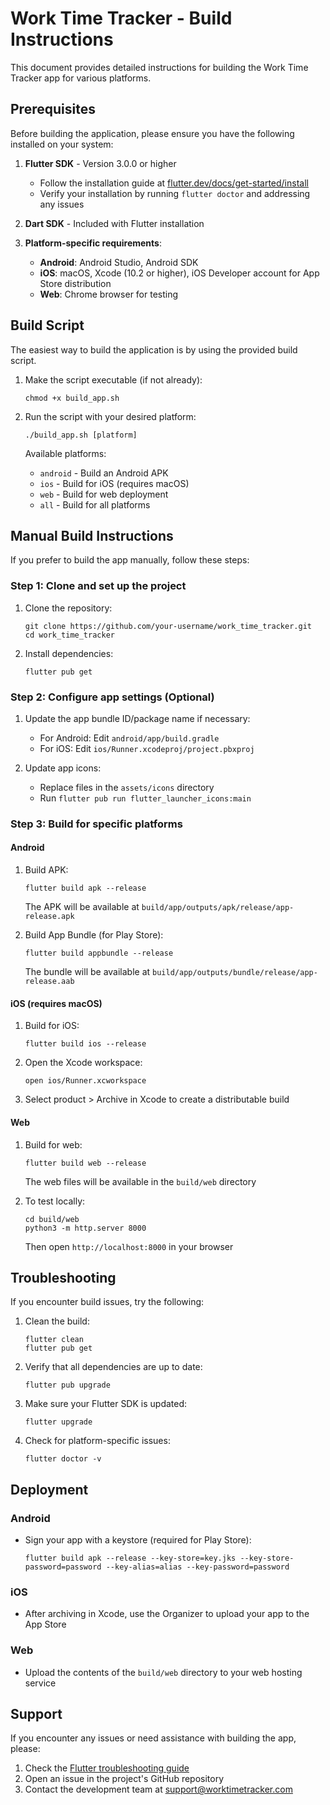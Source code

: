 # Work Time Tracker - Build Instructions

This document provides detailed instructions for building the Work Time Tracker app for various platforms.

## Prerequisites

Before building the application, please ensure you have the following installed on your system:

1. **Flutter SDK** - Version 3.0.0 or higher
   - Follow the installation guide at [flutter.dev/docs/get-started/install](https://flutter.dev/docs/get-started/install)
   - Verify your installation by running `flutter doctor` and addressing any issues

2. **Dart SDK** - Included with Flutter installation

3. **Platform-specific requirements**:
   - **Android**: Android Studio, Android SDK
   - **iOS**: macOS, Xcode (10.2 or higher), iOS Developer account for App Store distribution
   - **Web**: Chrome browser for testing

## Build Script

The easiest way to build the application is by using the provided build script.

1. Make the script executable (if not already):
   ```
   chmod +x build_app.sh
   ```

2. Run the script with your desired platform:
   ```
   ./build_app.sh [platform]
   ```

   Available platforms:
   - `android` - Build an Android APK
   - `ios` - Build for iOS (requires macOS)
   - `web` - Build for web deployment
   - `all` - Build for all platforms

## Manual Build Instructions

If you prefer to build the app manually, follow these steps:

### Step 1: Clone and set up the project

1. Clone the repository:
   ```
   git clone https://github.com/your-username/work_time_tracker.git
   cd work_time_tracker
   ```

2. Install dependencies:
   ```
   flutter pub get
   ```

### Step 2: Configure app settings (Optional)

1. Update the app bundle ID/package name if necessary:
   - For Android: Edit `android/app/build.gradle`
   - For iOS: Edit `ios/Runner.xcodeproj/project.pbxproj`

2. Update app icons:
   - Replace files in the `assets/icons` directory
   - Run `flutter pub run flutter_launcher_icons:main`

### Step 3: Build for specific platforms

#### Android

1. Build APK:
   ```
   flutter build apk --release
   ```
   The APK will be available at `build/app/outputs/apk/release/app-release.apk`

2. Build App Bundle (for Play Store):
   ```
   flutter build appbundle --release
   ```
   The bundle will be available at `build/app/outputs/bundle/release/app-release.aab`

#### iOS (requires macOS)

1. Build for iOS:
   ```
   flutter build ios --release
   ```

2. Open the Xcode workspace:
   ```
   open ios/Runner.xcworkspace
   ```

3. Select product > Archive in Xcode to create a distributable build

#### Web

1. Build for web:
   ```
   flutter build web --release
   ```
   The web files will be available in the `build/web` directory

2. To test locally:
   ```
   cd build/web
   python3 -m http.server 8000
   ```
   Then open `http://localhost:8000` in your browser

## Troubleshooting

If you encounter build issues, try the following:

1. Clean the build:
   ```
   flutter clean
   flutter pub get
   ```

2. Verify that all dependencies are up to date:
   ```
   flutter pub upgrade
   ```

3. Make sure your Flutter SDK is updated:
   ```
   flutter upgrade
   ```

4. Check for platform-specific issues:
   ```
   flutter doctor -v
   ```

## Deployment

### Android

- Sign your app with a keystore (required for Play Store):
  ```
  flutter build apk --release --key-store=key.jks --key-store-password=password --key-alias=alias --key-password=password
  ```

### iOS

- After archiving in Xcode, use the Organizer to upload your app to the App Store

### Web

- Upload the contents of the `build/web` directory to your web hosting service

## Support

If you encounter any issues or need assistance with building the app, please:

1. Check the [Flutter troubleshooting guide](https://flutter.dev/docs/testing/common-errors)
2. Open an issue in the project's GitHub repository
3. Contact the development team at support@worktimetracker.com